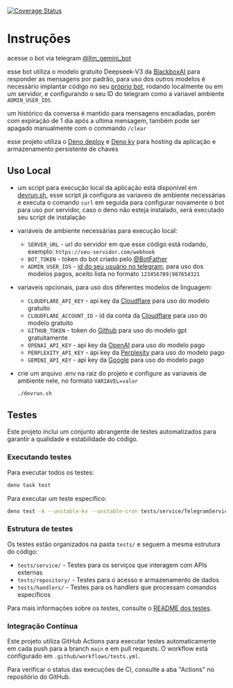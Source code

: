 [![Coverage Status](https://coveralls.io/repos/github/lucasliet/llm-telegram-bot/badge.svg?branch=main)](https://coveralls.io/github/lucasliet/llm-telegram-bot?branch=main)
# Instruções

acesse o bot via telegram [@llm_gemini_bot](https://t.me/llm_gemini_bot)

esse bot utiliza o modelo gratuito Deepseek-V3 da
[BlackboxAI](https://www.blackbox.ai/) para responder as mensagens por padrão,
para uso dos outros modelos é necessário implantar código no seu
[próprio bot](https://core.telegram.org/bots/tutorial), rodando localmente ou em
um servidor, e configurando o seu ID do telegram como a variavel ambiente
`ADMIN_USER_IDS`

um histórico da conversa é mantido para mensagens encadiadas, porém com
expiração de 1 dia após a ultima mensagem, também pode ser apagado manualmente
com o commando `/clear`

esse projeto utiliza o [Deno deploy](https://deno.com/deploy) e
[Deno kv](https://deno.com/kv) para hosting da aplicação e armazenamento
persistente de chaves

## Uso Local

- um script para execução local da aplicação está disponível em
  [devrun.sh](./devrun.sh), esse script já configura as variaveis de ambiente
  necessárias e executa o comando `curl` em seguida para configurar novamente o
  bot para uso por servidor, caso o deno não esteja instalado, será executado
  seu script de instalação

- variáveis de ambiente necessárias para execução local:
  - `SERVER_URL` - url do servidor em que esse código está rodando, exemplo:
    `https://seu-servidor.com/webhook`
  - `BOT_TOKEN` - token do bot criado pelo [@BotFather](https://t.me/BotFather)
  - `ADMIN_USER_IDS` -
    [id do seu usuário no telegram](https://core.telegram.org/api/bots/ids#user-ids),
    para uso dos modelos pagos, aceito lista no formato `123456789|987654321`
- variaveis opcionais, para uso dos diferentes modelos de linguagem:
  - `CLOUDFLARE_API_KEY` - api key da
    [Cloudflare](https://developers.cloudflare.com/workers-ai/get-started/rest-api/)
    para uso do modelo gratuito
  - `CLOUDFLARE_ACCOUNT_ID` - id da conta da
    [Cloudflare](https://developers.cloudflare.com/workers-ai/get-started/rest-api/)
    para uso do modelo gratuito
  - `GITHUB_TOKEN` - token do
    [Github](https://docs.github.com/en/authentication/keeping-your-account-and-data-secure/managing-your-personal-access-tokens)
    para uso do modelo gpt gratuitamente
  - `OPENAI_API_KEY` - api key da [OpenAI](https://platform.openai.com/api-keys)
    para uso do modelo pago
  - `PERPLEXITY_API_KEY` - api key da
    [Perplexity](https://docs.perplexity.ai/guides/getting-started) para uso do
    modelo pago
  - `GEMINI_API_KEY` - api key da
    [Google](https://aistudio.google.com/app/apikey?hl=pt-br) para uso do modelo
    pago

- crie um arquivo .env na raiz do projeto e configure as variaveis de ambiente
  nele, no formato `VARIAVEL=valor`
  ```bash
  ./devrun.sh
  ```

## Testes

Este projeto inclui um conjunto abrangente de testes automatizados para garantir
a qualidade e estabilidade do código.

### Executando testes

Para executar todos os testes:

```bash
deno task test
```

Para executar um teste específico:

```bash
deno test -A --unstable-kv --unstable-cron tests/service/TelegramService.test.ts
```

### Estrutura de testes

Os testes estão organizados na pasta `tests/` e seguem a mesma estrutura do
código:

- `tests/service/` - Testes para os serviços que interagem com APIs externas
- `tests/repository/` - Testes para o acesso e armazenamento de dados
- `tests/handlers/` - Testes para os handlers que processam comandos específicos

Para mais informações sobre os testes, consulte o
[README dos testes](./tests/README.md).

### Integração Contínua

Este projeto utiliza GitHub Actions para executar testes automaticamente em cada
push para a branch `main` e em pull requests. O workflow está configurado em
`.github/workflows/tests.yml`.

Para verificar o status das execuções de CI, consulte a aba "Actions" no
repositório do GitHub.
